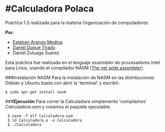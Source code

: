 #Calculadora Polaca
========
   Práctica 1.3 realizada para la materia Organización de computadores.

  **Por:**
  
   * [Esteban Arango Medina](https://github.com/esbanarango)
   * [Daniel Duque Tirado](https://github.com/DanielJDuque)
   * Daniel Zuluaga Suarez


Esta práctica fue realizada en el lenguaje *assembler* de procesadores Intel para Linux, usando el compilador NASM ([The net wide assembler](http://repo.or.cz/w/nasm.git "NASM git")).

###Instalación NASM
 Para la instalación de NASM en las distribuciones Debian y Ubuntu basta con abrir la 'terminal' y escribir:
    
	$ sudo apt-get install nasm

###__Ejecución__
 Para correr la Calculadora simplemente 'compilamos' *Calculadora.asm* y creamos el paquete ejecutable.
    
     $ nasm -f elf Calculadora.asm 
     $ ld Calculadora.o -o Calculadora
     $ ./Calculadora`
